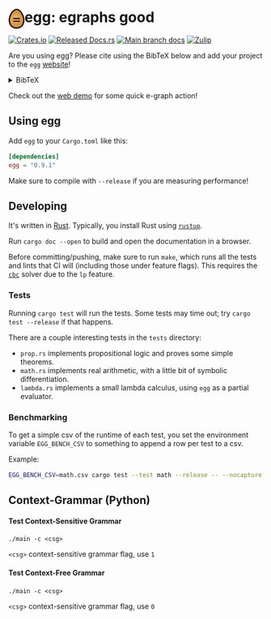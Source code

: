 # <img src="doc/egg.svg" alt="egg logo" height="40" align="left"> egg: egraphs good

[![Crates.io](https://img.shields.io/crates/v/egg.svg)](https://crates.io/crates/egg)
[![Released Docs.rs](https://img.shields.io/crates/v/egg?color=blue&label=docs)](https://docs.rs/egg/)
[![Main branch docs](https://img.shields.io/badge/docs-main-blue)](https://egraphs-good.github.io/egg/egg/)
[![Zulip](https://img.shields.io/badge/zulip-join%20chat-blue)](https://egraphs.zulipchat.com)

Are you using egg?
Please cite using the BibTeX below and
 add your project to the `egg`
 [website](https://github.com/egraphs-good/egraphs-good.github.io)!

<details class="bibtex">
    <summary>BibTeX</summary>
    <code><pre>@article{2021-egg,
  author = {Willsey, Max and Nandi, Chandrakana and Wang, Yisu Remy and Flatt, Oliver and Tatlock, Zachary and Panchekha, Pavel},
  title = {egg: Fast and Extensible Equality Saturation},
  year = {2021},
  issue_date = {January 2021},
  publisher = {Association for Computing Machinery},
  address = {New York, NY, USA},
  volume = {5},
  number = {POPL},
  url = {https://doi.org/10.1145/3434304},
  doi = {10.1145/3434304},
  abstract = {An e-graph efficiently represents a congruence relation over many expressions. Although they were originally developed in the late 1970s for use in automated theorem provers, a more recent technique known as equality saturation repurposes e-graphs to implement state-of-the-art, rewrite-driven compiler optimizations and program synthesizers. However, e-graphs remain unspecialized for this newer use case. Equality saturation workloads exhibit distinct characteristics and often require ad-hoc e-graph extensions to incorporate transformations beyond purely syntactic rewrites.  This work contributes two techniques that make e-graphs fast and extensible, specializing them to equality saturation. A new amortized invariant restoration technique called rebuilding takes advantage of equality saturation's distinct workload, providing asymptotic speedups over current techniques in practice. A general mechanism called e-class analyses integrates domain-specific analyses into the e-graph, reducing the need for ad hoc manipulation.  We implemented these techniques in a new open-source library called egg. Our case studies on three previously published applications of equality saturation highlight how egg's performance and flexibility enable state-of-the-art results across diverse domains.},
  journal = {Proc. ACM Program. Lang.},
  month = jan,
  articleno = {23},
  numpages = {29},
  keywords = {equality saturation, e-graphs}
}
</pre></code>
</details>

Check out the [web demo](https://egraphs-good.github.io/egg-web-demo) for some quick e-graph action!

## Using egg

Add `egg` to your `Cargo.toml` like this:
```toml
[dependencies]
egg = "0.9.1"
```

Make sure to compile with `--release` if you are measuring performance!

## Developing

It's written in [Rust](https://www.rust-lang.org/).
Typically, you install Rust using [`rustup`](https://www.rust-lang.org/tools/install).

Run `cargo doc --open` to build and open the documentation in a browser.

Before committing/pushing, make sure to run `make`, 
 which runs all the tests and lints that CI will (including those under feature flags).
This requires the [`cbc`](https://projects.coin-or.org/Cbc) solver
 due to the `lp` feature.

### Tests

Running `cargo test` will run the tests.
Some tests may time out; try `cargo test --release` if that happens.

There are a couple interesting tests in the `tests` directory:

- `prop.rs` implements propositional logic and proves some simple
  theorems.
- `math.rs` implements real arithmetic, with a little bit of symbolic differentiation.
- `lambda.rs` implements a small lambda calculus, using `egg` as a partial evaluator.


### Benchmarking

To get a simple csv of the runtime of each test, you set the environment variable
`EGG_BENCH_CSV` to something to append a row per test to a csv.

Example:
```bash
EGG_BENCH_CSV=math.csv cargo test --test math --release -- --nocapture --test --test-threads=1
```

## Context-Grammar (Python)

#### Test Context-Sensitive Grammar
```
./main -c <csg>
```
`<csg>` context-sensitive grammar flag, use `1`

#### Test Context-Free Grammar
```
./main -c <csg>
```
`<csg>` context-sensitive grammar flag, use `0`